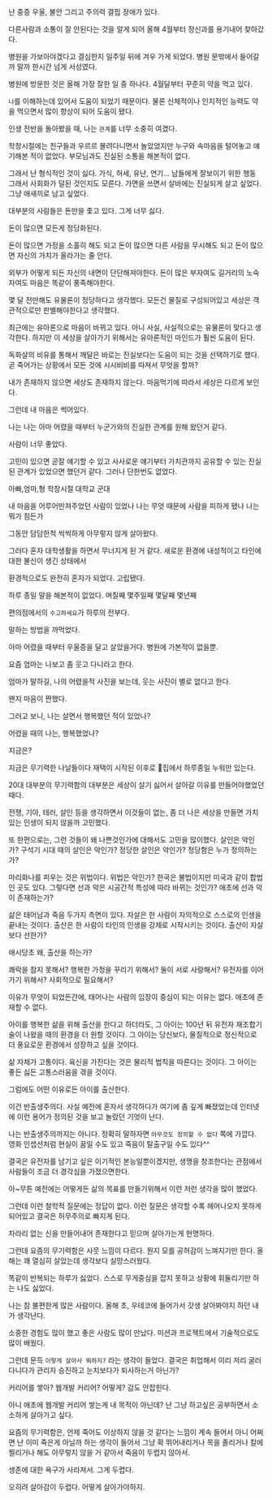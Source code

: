 
난 중증 우울, 불안 그리고 주의력 결핍 장애가 있다.

다른사람과 소통이 잘 안된다는 것을 알게 되어 올해 4월부터 정신과를 용기내어 찾아갔다.

병원을 가보아야겠다고 결심한지 일주일 뒤에 겨우 가게 되었다.
병원 문밖에서 들어갈까 말까 한시간 넘게 서성였다.


병원에 방문한 것은 올해 가장 잘한 일 중 하나다.
4월달부터 꾸준히 약을 먹고 있다.

`나`를  이해하는데 있어서 도움이 되었기 때문이다.
물론 신체적이나 인지적인 능력도 약을 먹으면서 많이 향상이 되어 도움이 됐다.

인생 전반을 돌아봤을 때,
나는 `관계`를 너무 소중히 여겼다.

학창시절에는 친구들과 우르르 몰려다니면서 놀았었지만 누구와 속마음을 털어놓고 얘기해본 적이 없었다.
부모님과도 진실된 소통을 해본적이 없다.

그래서 난 형식적인 것이 싫다.
가식, 허세, 유난, 연기... 남들에게 잘보이기 위한 행동
그래서 사회화가 덜된 것인지도 모른다.
가면을 쓰면서 살바에는 진실되게 살고 싶었다.
그냥 애새끼로 남고 싶었다.

대부분의 사람들은 돈만을 좇고 있다.
그게 너무 싫다.

돈이 많으면 모든게 정당화된다.

돈이 많으면 가정을 소홀히 해도 되고
돈이 많으면 다른 사람을 무시해도 되고
돈이 많으면 자신의 가치가 올라가는 줄 안다.

외부가 어떻게 되든 자신의 내면이 단단해져야한다.
돈이 많은 부자여도 길거리의 노숙자여도 마음은 똑같이 풍족해야한다.

몇 달 전만해도 유물론이 정당하다고 생각했다.
모든건 물질로 구성되어있고 세상은 객관적으로만 판별해야한다고 생각했다.

최근에는 유아론으로 마음이 바뀌고 있다.
아니 사실, 사실적으로는 유물론이 맞다고 생각한다.
하지만 이 세상을 살아가기 위해서는 유아론적인 마인드가 훨씬 도움이 된다.

독화살의 비유를 통해서 깨달은 바로는 진실보다는 도움이 되는 것을 선택하기로 했다.
곧 죽어가는 상황에서 모든 것에 시시비비를 따져서 무엇을 할까?

내가 존재하지 않으면 세상도 존재하지 않는다.
마음먹기에 따라서 세상은 다르게 보인다.


그런데 내 마음은 썩어있다.

나는
나는
아마 어렸을 때부터 누군가와의 진실한 관계를 원해 왔던거 같다.

사람이 너무 좋았다.

고민이 있으면 곧잘 얘기할 수 있고
사사로운 얘기부터 가치관까지 공유할 수 있는 진실된 관계가 있었으면 했던거 같다.
그러나 단한번도 없었다.

아빠,엄마,형
학창시절
대학교
군대

내 마음을 어루어만져주었던 사람이 있었나
나는 무엇 때문에 사람을 피하게 됐나
나는 뭐가 힘든가

그동안 담담한척 
씩씩하게
아무렇지 않게
살아왔다.

그러다 혼자 대학생활을 하면서 무너지게 된 거 같다.
새로운 환경에
내성적이고
타인에 대한 불신이 생긴 상태에서

환경적으로도 완전히 혼자가 되었다.
고립됐다.

하루 종일 말을 해본적이 없었다.
며칠째
몇주일째
몇달째
몇년째

편의점에서의 `수고하세요`가 하루의 전부다.

말하는 방법을 까먹었다.


아마 어렸을 때부터 우울증을 달고 살았을거다.
병원에 가본적이 없을뿐.

요즘 엄마는 나보고 좀 웃고 다니라고 한다.

엄마가 말하길,
나의 어렸을적 사진을 보는데, 웃는 사진이 별로 없다고 한다.

왠지 마음이 짠했다.

그러고 보니,
나는 살면서 행복했던 적이 있었나?

어렸을 때의 나는,
행복했었나?

지금은?


지금은 무기력한 나날들이다
재택이 시작된 이후로 집에서 하루종일 누워만 있는다.

20대 대부분의 무기력함의 대부분은
세상이 살기 싫어서 살아갈 이유를 만들어야했었던 때다.

전쟁, 기아, 테러, 살인 등을 생각하면서 이것들이 없는,
좀 더 나은 세상을 만들면 가치있는 인생이 되지 않을까 고민했다.

또 한편으로는, 그런 것들이 왜 나쁜것인가에 대해서도 고민을 많이했다.
살인은 악인가? 구석기 시대 때의 살인은 악인가?
정당한 살인은 악인가?
정당함은 누가 정의하는가?

마리화나를 피우는 것은 위법이다. 위법은 악인가?
한국은 불법이지만 미국과 같이 합법인 곳도 있다.
그렇다면 선과 악은 시공간적 특성에 따라 바뀌는 것인가?
애초에 선과 악이 존재하는가?

삶은 태어남과 죽음 두가지 측면이 있다.
자살은 한 사람이 자의적으로 스스로의 인생을 끝내는 것이다.
출산은 한 사람이 타인의 인생을 강제로 시작시키는 것이다.
출산이 자살보다 선한가?

애시당초 왜,
출산을 하는가?

쾌락을 참지 못해서?
행복한 가정을 꾸리기 위해서?
둘이 서로 사랑해서?
유전자를 이어가기 위해서?
사회적으로 필요해서?

이유가 무엇이 되었든간에, 태어나는 사람의 입장이 중심이 되는 이유는 없다.
애초에 존재할 수 없다.

아이를 행복한 삶을 위해 출산을 한다고 하더라도,
그 아이는 100년 뒤 유전자 재조합기술이 나왔을 때의 환경을 더 원할 것이다.
그 아이는 당신보다, 물질적으로 정신적으로 더 풍요로운 환경에서 성장하고 싶을 것이다.

삶 자체가 고통이다.
육신을 가진다는 것은 물리적 법칙을 따른다는 것이다.
그 아이는 좋든 싫든 고통스러움을 겪을 것이다.

그럼에도 어떤 이유로든 아이를 출산한다.

이건 반출생주의다.
사실 예전에 혼자서 생각하다가 여기에 좀 깊게 빠졌었는데 인터넷에 이런 용어가 정의된 것을 보고 놀랐던 기엇이 난다.

나는 반출생주의까지는 아니다.
정확히 말하자면 `아무것도 정의할 수 없다` 쪽에 가깝다.
영화 인셉션처럼 현실이 꿈일 수도 있고 죽음이 탈출구일 수도 있다^^

결국은 유전자를 남기고 싶은 이기적인 본능일뿐이겠지만,
생명을 창조한다는 관점에서 사람들이 조금 더 경각심을 가졌으면한다.


아~무튼
예전에는 어떻게든 삶의 목표를 만들기위해서 이런 저런 생각을 많이 했었다.

그런데 이런 철학적 질문에는 정답이 없다.
이런 질문은 생각할 수록 헤어나오지 못하게 되어있고
결국은 허무주의로 빠지게 된다.

차라리 없는 신을 만들어내어 존재한다고 믿으며 살아가는게 현명하다.



그런데 요즘의 무기력함은 사뭇 느낌이 다르다.
뭔지 모를 공허감이 느껴지기만 한다.
올해는 꽤 열심히 살았는데 생각보다 실망스러웠다.

똑같이 반복되는 하루가 싫었다.
스스로 무게중심을 잡지 못하고 상황에 휘둘리기만 하는 나도 싫었다.

나는 참 불편한게 많은 사람이다.
올해 초, 우테코에 들어가서 갓생 살아봐야지 하던 내가 생각난다.

소중한 경험도 많이 했고 좋은 사람도 많이 만났다.
미션과 프로젝트에서 기술적으로도 많이 배웠다.

그런데 문득 `이렇게 살아사 뭐하지?` 라는 생각이 들었다.
결국은 취업해서 이리 저리 굴러다니다가
관리자 승진하고 눈치보다가 퇴사하는거 아닌가?

커리어를 쌓아? 웹개발 커리어?
어떻게?
감도 안잡힌다.

아니 애초에 웹개발 커리어 쌓는게 내 목적이 아닌데?
난 그냥 하고싶은 공부하면서 소소하게 살아가고 싶다.

요즘의 무기력함은,
언제 죽어도 이상하지 않을 것 같다는 느낌이 계속 들어서
아니 어쩌면 난 이미 죽은게 아닐까 하는 생각이 들어서
그냥 확 뛰어내리거나 목을 졸리거나 칼에 찔리거나 해도 아무렇지 않을 거 같아서
죽음이 두렵지 않아서.

생존에 대한 욕구가 사라져서.
그게 두렵다.

오히려 살아감이 두렵다.
어떻게 살아가야하지.